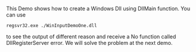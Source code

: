 This Demo shows how to create a Windows Dll using DllMain function.
You can use 
```shell
regsvr32.exe ./WinInputDemoOne.dll
```
to see the output of different reason and receive a No function called DllRegisterServer error.
We will solve the problem at the next demo.